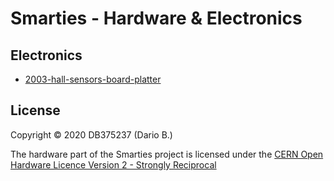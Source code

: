 # Smarties - Hardware & Electronics

## Electronics
* [2003-hall-sensors-board-platter](https://github.com/DB375237/smarties/tree/master/hardware/2003-hall-sensors-board-platter)

## License

Copyright © 2020 DB375237 (Dario B.)

The hardware part of the Smarties project is licensed under the [CERN Open Hardware Licence Version 2 - Strongly Reciprocal](https://github.com/DB375237/smarties/blob/master/hardware/LICENSE.md)